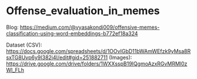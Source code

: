 # Offense_evaluation_in_memes
Blog: https://medium.com/@vyasakondi009/offensive-memes-classification-using-word-embeddings-b772ef18a324

Dataset (CSV): https://docs.google.com/spreadsheets/d/1OOvIGbD11bWAmWEfzk9yMsa8RsxTG8Uvp6y9I382j4I/edit#gid=251882711
        (Images): https://drive.google.com/drive/folders/1WXXsspB19IQgmoAzxRGvMRMl0zWl_FLh
